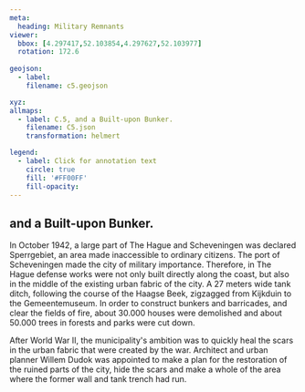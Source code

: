 ```yaml
---
meta:
  heading: Military Remnants
viewer:
  bbox: [4.297417,52.103854,4.297627,52.103977]
  rotation: 172.6
  
geojson:
  - label:
    filename: c5.geojson

xyz:
allmaps:
  - label: C.5, and a Built-upon Bunker.
    filename: C5.json
    transformation: helmert

legend: 
  - label: Click for annotation text
    circle: true
    fill: '#FF00FF'
    fill-opacity: 
---
```


## and a Built-upon Bunker.

In October 1942, a large part of The Hague and Scheveningen was declared Sperrgebiet, an area made inaccessible to ordinary citizens. The port of Scheveningen made the city of military importance. Therefore, in The Hague defense works were not only built directly along the coast, but also in the middle of the existing urban fabric of the city. A 27 meters wide tank ditch, following the course of the Haagse Beek, zigzagged from Kijkduin to the Gemeentemuseum. In order to construct bunkers and barricades, and clear the fields of fire, about 30.000 houses were demolished and about 50.000 trees in forests and parks were cut down. 

After World War II, the municipality's ambition was to quickly heal the scars in the urban fabric that were created by the war. Architect and urban planner Willem Dudok was appointed to make a plan for the restoration of the ruined parts of the city, hide the scars and make a whole of the area where the former wall and tank trench had run.